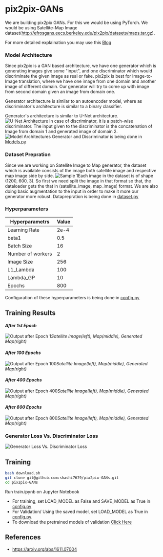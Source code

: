 # pix2pix-GANs

We are building pix2pix GANs. For this we would be using PyTorch.
We would be using Satellite-Map Image dataset(http://efrosgans.eecs.berkeley.edu/pix2pix/datasets/maps.tar.gz).

For more detailed explaination you may use this [Blog](https://medium.com/@Skpd/pix2pix-gan-for-generating-map-given-satellite-images-using-pytorch-6e50c318673a)

### Model Architecture
Since pix2pix is a GAN based architecture, we have one generator which is generating images give some "input", and one discriminator which would discriminate the given image as real or fake. 
pix2pix is best for Image-to-Image translation, where we have one image from one domain and another image of different domain. Our generator will try to come up with  image from second domain given an image from domain one.

Generator architecture is similar to an autoencoder model, where as discriminator's architecture is similar to a binary classifier.  
 
 Generator's architecture is similar to U-Net architecture.
 ![U-Net Architecture](https://lmb.informatik.uni-freiburg.de/people/ronneber/u-net/u-net-architecture.png) 
In case of discriminator, it is a patch-wise discriminator. The input given to the discriminator is the concatenation  of Image from domain 1 and generated image of domain 2. 
![Model Architectures](https://drive.google.com/uc?export=view&id=1011ku_4XxVHKDX4X6WNGH3oK6EbtgzJg)
Generator and Discriminator is being done in [Models.py](https://github.com/shashi7679/pix2pix-GANs/blob/master/Models.py)

### Dataset Prepration
Since we are working on Satellite Image to Map generator, the dataset which is available consists of the image both satellite image and respective map image side by side. 
![Sample 1](https://drive.google.com/uc?export=view&id=1MMEnfkzb-b4oE_gwdeccpxzkGQhPfVl1)Each image in the dataset is of shape (1200, 600, 3). So first we need split the image in that format so that, the dataloader gets the that in (satellite_image, map_image) format. We are also doing basic augmentation to the input in order to make it more our generator more robust.
Dataprepration is being done in [dataset.py](https://github.com/shashi7679/pix2pix-GANs/blob/master/dataset.py)

### Hyperparameters
|  Hyperparametrs  | Value  |
|--|--|
|  Learning Rate|2e-4  |
| beta1| 0.5|
|Batch Size | 16|
|Number of workers | 2|
| Image Size| 256|
| L1_Lambda| 100|
| Lambda_GP| 10|
| Epochs| 800|

Configuration of these hyperparameters is being done in [config.py](https://github.com/shashi7679/pix2pix-GANs/blob/main/config.py)

## Training Results
#### _After 1st Epoch_
![Output after Epoch 1](https://drive.google.com/uc?export=view&id=1bQ6xXN8jEWb14BpKjWBrnWInbyrJLxPi)_Satellite Image(left), Map(middle), Generated Map(right)_

#### _After 100 Epochs_
![Output after Epoch 100](https://drive.google.com/uc?export=view&id=1QNGRz16127euLiQ_BxcA_F9xPLu2mQZY)_Satellite Image(left), Map(middle), Generated Map(right)_

#### _After 400 Epochs_
![Output after Epoch 400](https://drive.google.com/uc?export=view&id=1bddfataLUOTYyH7E1iq6B-XY255lnQ_O)_Satellite Image(left), Map(middle), Generated Map(right)_

#### _After 800 Epochs_
![Output after Epoch 800](https://drive.google.com/uc?export=view&id=16GbzMbWrOFfP3kO4h9wPvBnpHxaPlNsU)_Satellite Image(left), Map(middle), Generated Map(right)_
### Generator Loss Vs. Discriminator Loss
![Generator Loss Vs. Discriminator Loss](https://drive.google.com/uc?export=view&id=19FnwwJN1gtnCK2Y6XlhAH_YGvUB7rmJB)
## Training
```sh
bash download.sh
git clone git@github.com:shashi7679/pix2pix-GANs.git
cd pix2pix-GANs
```
Run train.ipynb on Jupyter Notebook
- For training, set LOAD_MODEL as False and SAVE_MODEL as True in [config.py](https://github.com/shashi7679/pix2pix-GANs/blob/master/config.py)
- For Validation/ Using the saved model, set LOAD_MODEL as True in [config.py](https://github.com/shashi7679/pix2pix-GANs/blob/master/config.py). 
- To download the pretrained models of validation [Click Here](https://drive.google.com/drive/folders/1jgqB6zVJ3iSXyQ8JdrikTerk74DkTPSY?usp=sharing)


## References
- https://arxiv.org/abs/1611.07004
